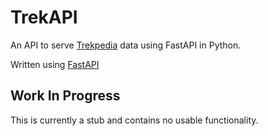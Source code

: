 # TrekAPI

An API to serve [Trekpedia](https://github.com/gnramsay/trekpedia) data using
FastAPI in Python.

Written using [FastAPI](https://fastapi.tiangolo.com)

## Work In Progress

This is currently a stub and contains no usable functionality.
